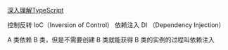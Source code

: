 [深入理解TypeScript](https://jkchao.github.io/typescript-book-chinese/#why)

控制反转 IoC（Inversion of Control）
依赖注入 DI （Dependency Injection）

A 类依赖 B 类，但是不需要创建 B 类就能获得 B 类的实例的过程叫依赖注入
